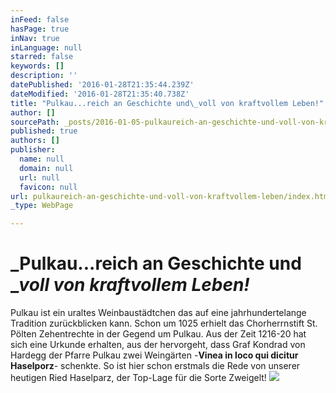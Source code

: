 ```yaml
---
inFeed: false
hasPage: true
inNav: true
inLanguage: null
starred: false
keywords: []
description: ''
datePublished: '2016-01-28T21:35:44.239Z'
dateModified: '2016-01-28T21:35:40.738Z'
title: "Pulkau...reich an Geschichte und\_voll von kraftvollem Leben!"
author: []
sourcePath: _posts/2016-01-05-pulkaureich-an-geschichte-und-voll-von-kraftvollem-leben.md
published: true
authors: []
publisher:
  name: null
  domain: null
  url: null
  favicon: null
url: pulkaureich-an-geschichte-und-voll-von-kraftvollem-leben/index.html
_type: WebPage

---
```

# _Pulkau...reich an Geschichte und __voll von kraftvollem Leben!_

Pulkau ist ein uraltes Weinbaustädtchen das auf eine jahrhundertelange Tradition zurückblicken kann. Schon um 1025 erhielt das Chorherrnstift St. Pölten Zehentrechte in der Gegend um Pulkau. Aus der Zeit 1216-20 hat sich eine Urkunde erhalten, aus der hervorgeht, dass Graf Kondrad von Hardegg der Pfarre Pulkau zwei Weingärten -**Vinea in loco qui dicitur Haselporz**- schenkte. So ist hier schon erstmals die Rede von unserer heutigen Ried Haselparz, der Top-Lage für die Sorte Zweigelt!
![](https://the-grid-user-content.s3-us-west-2.amazonaws.com/7fe4b557-3153-469a-a9c9-fde810a2f590.JPG)
